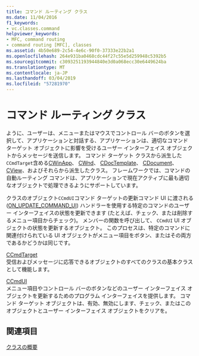 ```yaml
---
title: コマンド ルーティング クラス
ms.date: 11/04/2016
f1_keywords:
- vc.classes.command
helpviewer_keywords:
- MFC, command routing
- command routing [MFC], classes
ms.assetid: 4b50e689-2c54-4e6c-90f0-37333e22b2a1
ms.openlocfilehash: 264e931ba0468cdc44f27c55e5d259948c5392b5
ms.sourcegitcommit: c3093251193944840e3d0a068ecc30e6449624ba
ms.translationtype: MT
ms.contentlocale: ja-JP
ms.lasthandoff: 03/04/2019
ms.locfileid: "57281970"
---
```

# <a name="command-routing-classes"></a>コマンド ルーティング クラス

ように、ユーザーは、メニューまたはマウスでコントロール バーのボタンを選択して、アプリケーションと対話する、アプリケーションは、適切なコマンド ターゲット オブジェクトに影響を受けるユーザー インターフェイス オブジェクトからメッセージを送信します。 コマンド ターゲット クラスから派生した`CCmdTarget`含める[CWinApp](../mfc/reference/cwinapp-class.md)、 [CWnd](../mfc/reference/cwnd-class.md)、 [CDocTemplate](../mfc/reference/cdoctemplate-class.md)、 [CDocument](../mfc/reference/cdocument-class.md)、 [CView](../mfc/reference/cview-class.md)、およびそれらから派生したクラス。 フレームワークでは、コマンドの自動ルーティング コマンドは、アプリケーションで現在アクティブに最も適切なオブジェクトで処理できるようにサポートしています。

クラスのオブジェクト`CCmdUI`コマンド ターゲットの更新コマンド UI に渡される ([ON_UPDATE_COMMAND_UI](reference/message-map-macros-mfc.md#on_update_command_ui)) ハンドラーを使用する特定のコマンドのユーザー インターフェイスの状態を更新できます (たとえば、チェック、または削除するメニュー項目からチェック)。 メンバーの関数を呼び出して、 `CCmdUI` UI オブジェクトの状態を更新するオブジェクト。 このプロセスは、特定のコマンドに関連付けられている UI オブジェクトがメニュー項目をボタン、またはその両方であるかどうかは同じです。

[CCmdTarget](../mfc/reference/ccmdtarget-class.md)<br/>
受信およびメッセージに応答できるオブジェクトのすべてのクラスの基本クラスとして機能します。

[CCmdUI](../mfc/reference/ccmdui-class.md)<br/>
メニュー項目やコントロール バーのボタンなどのユーザー インターフェイス オブジェクトを更新するためのプログラム インターフェイスを提供します。 コマンド ターゲット オブジェクトは、有効、無効にします、チェック、またはこのオブジェクトとユーザー インターフェイス オブジェクトをクリアを。

## <a name="see-also"></a>関連項目

[クラスの概要](../mfc/class-library-overview.md)
